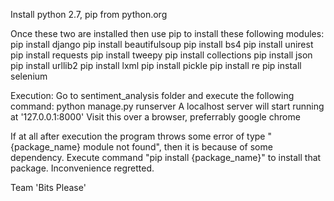Install python 2.7, pip from python.org

Once these two are installed then use pip to install these following modules:
pip install django
pip install beautifulsoup
pip install bs4
pip install unirest
pip install requests
pip install tweepy
pip install collections
pip install json
pip install urllib2
pip install lxml
pip install pickle
pip install re
pip install selenium


Execution:
Go to sentiment_analysis folder and execute the following command:
python manage.py runserver
A localhost server will start running at '127.0.0.1:8000'
Visit this over a browser, preferrably google chrome

If at all after execution the program throws some error of type "{package_name} module not found",
then it is because of some dependency. Execute command "pip install {package_name}" to install that package. Inconvenience regretted.

Team 'Bits Please'



